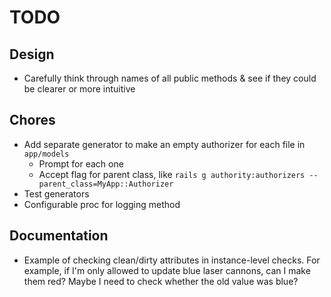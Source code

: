# TODO

## Design

- Carefully think through names of all public methods & see if they could be clearer or more intuitive

## Chores

- Add separate generator to make an empty authorizer for each file in `app/models`
  - Prompt for each one
  - Accept flag for parent class, like `rails g authority:authorizers --parent_class=MyApp::Authorizer`
- Test generators
- Configurable proc for logging method

## Documentation

- Example of checking clean/dirty attributes in instance-level checks. For example, if I'm only allowed to update blue laser cannons, can I make them red? Maybe I need to check whether the old value was blue?

